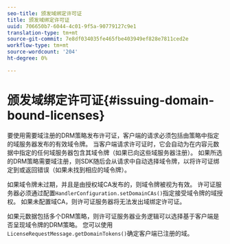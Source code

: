 ```yaml
---
seo-title: 颁发域绑定许可证
title: 颁发域绑定许可证
uuid: 706650b7-6044-4c01-9f5a-90779127c9e1
translation-type: tm+mt
source-git-commit: 7e8df034035fe465fbe403949ef828e7811ced2e
workflow-type: tm+mt
source-wordcount: '204'
ht-degree: 0%

---
```



# 颁发域绑定许可证{#issuing-domain-bound-licenses}

要使用需要域注册的DRM策略发布许可证，客户端的请求必须包括由策略中指定的域服务器发布的有效域令牌。 当客户端请求许可证时，它会自动为在内容元数据中指定的任何域服务器包含其域令牌（如果已向这些域服务器注册）。 如果所选的DRM策略需要域注册，则SDK随后会从请求中自动选择域令牌，以将许可证绑定到或返回错误（如果未找到相应的域令牌）。

如果域令牌未过期，并且是由授权域CA发布的，则域令牌被视为有效。 许可证服务器必须通过配置`HandlerConfiguration.setDomainCAs()`指定接受域令牌的域授权。 如果未配置域CA，则许可证服务器将无法发出域绑定许可证。

如果元数据包括多个DRM策略，则许可证服务器业务逻辑可以选择基于客户端是否呈现域令牌的DRM策略。 您可以使用`LicenseRequestMessage.getDomainTokens()`确定客户端已注册的域。
